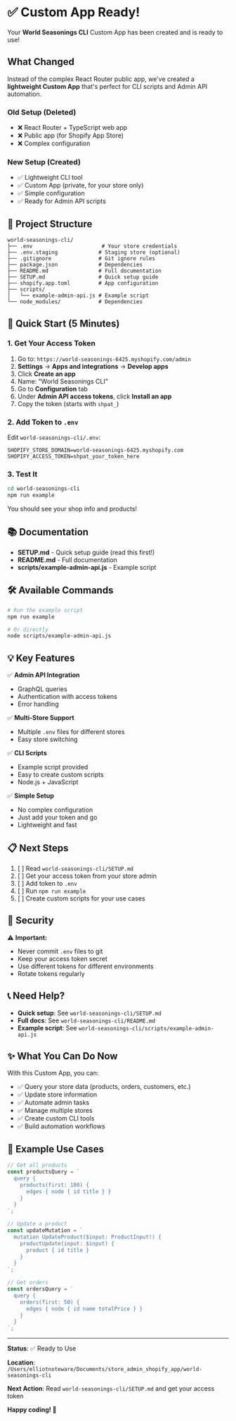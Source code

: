 # ✅ Custom App Ready!

Your **World Seasonings CLI** Custom App has been created and is ready to use!

## What Changed

Instead of the complex React Router public app, we've created a **lightweight Custom App** that's perfect for CLI scripts and Admin API automation.

### Old Setup (Deleted)
- ❌ React Router + TypeScript web app
- ❌ Public app (for Shopify App Store)
- ❌ Complex configuration

### New Setup (Created)
- ✅ Lightweight CLI tool
- ✅ Custom App (private, for your store only)
- ✅ Simple configuration
- ✅ Ready for Admin API scripts

## 📁 Project Structure

```
world-seasonings-cli/
├── .env                      # Your store credentials
├── .env.staging             # Staging store (optional)
├── .gitignore               # Git ignore rules
├── package.json             # Dependencies
├── README.md                # Full documentation
├── SETUP.md                 # Quick setup guide
├── shopify.app.toml         # App configuration
├── scripts/
│   └── example-admin-api.js # Example script
└── node_modules/            # Dependencies
```

## 🚀 Quick Start (5 Minutes)

### 1. Get Your Access Token

1. Go to: `https://world-seasonings-6425.myshopify.com/admin`
2. **Settings** → **Apps and integrations** → **Develop apps**
3. Click **Create an app**
4. Name: "World Seasonings CLI"
5. Go to **Configuration** tab
6. Under **Admin API access tokens**, click **Install an app**
7. Copy the token (starts with `shpat_`)

### 2. Add Token to `.env`

Edit `world-seasonings-cli/.env`:

```env
SHOPIFY_STORE_DOMAIN=world-seasonings-6425.myshopify.com
SHOPIFY_ACCESS_TOKEN=shpat_your_token_here
```

### 3. Test It

```bash
cd world-seasonings-cli
npm run example
```

You should see your shop info and products!

## 📚 Documentation

- **SETUP.md** - Quick setup guide (read this first!)
- **README.md** - Full documentation
- **scripts/example-admin-api.js** - Example script

## 🛠️ Available Commands

```bash
# Run the example script
npm run example

# Or directly
node scripts/example-admin-api.js
```

## 💡 Key Features

✅ **Admin API Integration**
- GraphQL queries
- Authentication with access tokens
- Error handling

✅ **Multi-Store Support**
- Multiple `.env` files for different stores
- Easy store switching

✅ **CLI Scripts**
- Example script provided
- Easy to create custom scripts
- Node.js + JavaScript

✅ **Simple Setup**
- No complex configuration
- Just add your token and go
- Lightweight and fast

## 📋 Next Steps

1. [ ] Read `world-seasonings-cli/SETUP.md`
2. [ ] Get your access token from your store admin
3. [ ] Add token to `.env`
4. [ ] Run `npm run example`
5. [ ] Create custom scripts for your use cases

## 🔐 Security

⚠️ **Important:**
- Never commit `.env` files to git
- Keep your access token secret
- Use different tokens for different environments
- Rotate tokens regularly

## 📞 Need Help?

- **Quick setup**: See `world-seasonings-cli/SETUP.md`
- **Full docs**: See `world-seasonings-cli/README.md`
- **Example script**: See `world-seasonings-cli/scripts/example-admin-api.js`

## ✨ What You Can Do Now

With this Custom App, you can:

- ✅ Query your store data (products, orders, customers, etc.)
- ✅ Update store information
- ✅ Automate admin tasks
- ✅ Manage multiple stores
- ✅ Create custom CLI tools
- ✅ Build automation workflows

## 🎯 Example Use Cases

```javascript
// Get all products
const productsQuery = `
  query {
    products(first: 100) {
      edges { node { id title } }
    }
  }
`;

// Update a product
const updateMutation = `
  mutation UpdateProduct($input: ProductInput!) {
    productUpdate(input: $input) {
      product { id title }
    }
  }
`;

// Get orders
const ordersQuery = `
  query {
    orders(first: 50) {
      edges { node { id name totalPrice } }
    }
  }
`;
```

---

**Status**: ✅ Ready to Use

**Location**: `/Users/elliotnoteware/Documents/store_admin_shopify_app/world-seasonings-cli`

**Next Action**: Read `world-seasonings-cli/SETUP.md` and get your access token

**Happy coding! 🚀**

